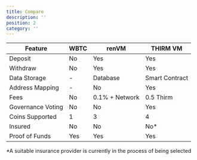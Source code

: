 ```yaml
---
title: Compare
description: ''
position: 2
category: ''
---
```


| Feature | WBTC | renVM | THIRM VM |
|---|---|---|---|
| Deposit  | No |  Yes |  Yes |
| Withdraw | No |  Yes |  Yes |
| Data Storage | - |  Database |  Smart Contract |
| Address Mapping  | - | No |  Yes |
| Fees | No |  0.1% + Network |  0.5 Thirm |
| Governance Voting | No | No | Yes |
| Coins Supported  | 1 |  3 |  4 |
| Insured | No |  No |  No* |
| Proof of Funds | Yes |  Yes |  Yes |

*A suitable insurance provider is currently in the process of being selected 
